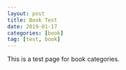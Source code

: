 ```yaml
---
layout: post
title: Book Test
date: 2019-01-17
categories: [book]
tag: [test, book]
---
```


This is a test page for book categories.